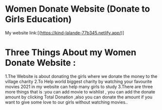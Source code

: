 # Women Donate Website (Donate to Girls Education)


My website link:[(https://kind-lalande-77b345.netlify.app/)]



# Three Things About my Women Donate Website :
1.The Website is about donating the girls where we donate the money to the village charity
2.To Help world biggest charity by watching your favourite movies 2021 in my website can help many girls to study
3.There are three more things that is :you can add movie to wishlist ,
you can add the donate amount by clicking Total Donation ,also you can donate the amount if you want to give some love to our girls without watching movies..



